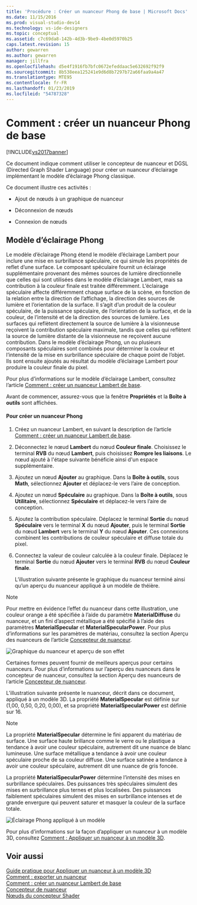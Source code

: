 ```yaml
---
title: 'Procédure : Créer un nuanceur Phong de base | Microsoft Docs'
ms.date: 11/15/2016
ms.prod: visual-studio-dev14
ms.technology: vs-ide-designers
ms.topic: conceptual
ms.assetid: c7c69da8-142b-4d3b-9be9-4be0d5970b25
caps.latest.revision: 15
author: gewarren
ms.author: gewarren
manager: jillfra
ms.openlocfilehash: d5e4f1916fb7bfc0672efeddaac5e632692f92f9
ms.sourcegitcommit: 8b538eea125241e9d6d8b7297b72a66faa9a4a47
ms.translationtype: MTE95
ms.contentlocale: fr-FR
ms.lasthandoff: 01/23/2019
ms.locfileid: "54787328"
---
```

# <a name="how-to-create-a-basic-phong-shader"></a>Comment : créer un nuanceur Phong de base
[!INCLUDE[vs2017banner](../includes/vs2017banner.md)]

Ce document indique comment utiliser le concepteur de nuanceur et DGSL (Directed Graph Shader Language) pour créer un nuanceur d’éclairage implémentant le modèle d’éclairage Phong classique.  
  
 Ce document illustre ces activités :  
  
-   Ajout de nœuds à un graphique de nuanceur  
  
-   Déconnexion de nœuds  
  
-   Connexion de nœuds  
  
## <a name="the-phong-lighting-model"></a>Modèle d’éclairage Phong  
 Le modèle d’éclairage Phong étend le modèle d’éclairage Lambert pour inclure une mise en surbrillance spéculaire, ce qui simule les propriétés de reflet d’une surface. Le composant spéculaire fournit un éclairage supplémentaire provenant des mêmes sources de lumière directionnelle que celles qui sont utilisées dans le modèle d’éclairage Lambert, mais sa contribution à la couleur finale est traitée différemment. L’éclairage spéculaire affecte différemment chaque surface de la scène, en fonction de la relation entre la direction de l’affichage, la direction des sources de lumière et l’orientation de la surface. Il s’agit d’un produit de la couleur spéculaire, de la puissance spéculaire, de l’orientation de la surface, et de la couleur, de l’intensité et de la direction des sources de lumière. Les surfaces qui reflètent directement la source de lumière à la visionneuse reçoivent la contribution spéculaire maximale, tandis que celles qui reflètent la source de lumière distante de la visionneuse ne reçoivent aucune contribution. Dans le modèle d’éclairage Phong, un ou plusieurs composants spéculaires sont combinés pour déterminer la couleur et l’intensité de la mise en surbrillance spéculaire de chaque point de l’objet. Ils sont ensuite ajoutés au résultat du modèle d’éclairage Lambert pour produire la couleur finale du pixel.  
  
 Pour plus d’informations sur le modèle d’éclairage Lambert, consultez l’article [Comment : créer un nuanceur Lambert de base](../designers/how-to-create-a-basic-lambert-shader.md).  
  
 Avant de commencer, assurez-vous que la fenêtre **Propriétés** et la **Boîte à outils** sont affichées.  
  
#### <a name="to-create-a-phong-shader"></a>Pour créer un nuanceur Phong  
  
1. Créez un nuanceur Lambert, en suivant la description de l’article [Comment : créer un nuanceur Lambert de base](../designers/how-to-create-a-basic-lambert-shader.md).  
  
2. Déconnectez le nœud **Lambert** du nœud **Couleur finale**. Choisissez le terminal **RVB** du nœud **Lambert**, puis choisissez **Rompre les liaisons**. Le nœud ajouté à l'étape suivante bénéficie ainsi d'un espace supplémentaire.  
  
3. Ajoutez un nœud **Ajouter** au graphique. Dans la **Boîte à outils**, sous **Math**, sélectionnez **Ajouter** et déplacez-le vers l’aire de conception.  
  
4. Ajoutez un nœud **Spéculaire** au graphique. Dans la **Boîte à outils**, sous **Utilitaire**, sélectionnez **Spéculaire** et déplacez-le vers l’aire de conception.  
  
5. Ajoutez la contribution spéculaire. Déplacez le terminal **Sortie** du nœud **Spéculaire** vers le terminal **X** du nœud **Ajouter**, puis le terminal **Sortie** du nœud **Lambert** vers le terminal **Y** du nœud **Ajouter**. Ces connexions combinent les contributions de couleur spéculaire et diffuse totale du pixel.  
  
6. Connectez la valeur de couleur calculée à la couleur finale. Déplacez le terminal **Sortie** du nœud **Ajouter** vers le terminal **RVB** du nœud **Couleur finale**.  
  
   L’illustration suivante présente le graphique du nuanceur terminé ainsi qu’un aperçu du nuanceur appliqué à un modèle de théière.  
  
> [!NOTE]
>  Pour mettre en évidence l’effet du nuanceur dans cette illustration, une couleur orange a été spécifiée à l’aide du paramètre **MaterialDiffuse** du nuanceur, et un fini d’aspect métallique a été spécifié à l’aide des paramètres **MaterialSpecular** et **MaterialSpecularPower**. Pour plus d’informations sur les paramètres de matériau, consultez la section Aperçu des nuanceurs de l’article [Concepteur de nuanceur](../designers/shader-designer.md).  
  
 ![Graphique du nuanceur et aperçu de son effet](../designers/media/digit-lighting-graph.png "Digit-Lighting-Graph")  
  
 Certaines formes peuvent fournir de meilleurs aperçus pour certains nuanceurs. Pour plus d’informations sur l’aperçu des nuanceurs dans le concepteur de nuanceur, consultez la section Aperçu des nuanceurs de l’article [Concepteur de nuanceur](../designers/shader-designer.md).  
  
 L’illustration suivante présente le nuanceur, décrit dans ce document, appliqué à un modèle 3D. La propriété **MaterialSpecular** est définie sur (1,00, 0,50, 0,20, 0,00), et sa propriété **MaterialSpecularPower** est définie sur 16.  
  
> [!NOTE]
>  La propriété **MaterialSpecular** détermine le fini apparent du matériau de surface. Une surface haute brillance comme le verre ou le plastique a tendance à avoir une couleur spéculaire, autrement dit une nuance de blanc lumineuse. Une surface métallique a tendance à avoir une couleur spéculaire proche de sa couleur diffuse. Une surface satinée a tendance à avoir une couleur spéculaire, autrement dit une nuance de gris foncée.  
>   
>  La propriété **MaterialSpecularPower** détermine l’intensité des mises en surbrillance spéculaires. Des puissances très spéculaires simulent des mises en surbrillance plus ternes et plus localisées. Des puissances faiblement spéculaires simulent des mises en surbrillance intenses et de grande envergure qui peuvent saturer et masquer la couleur de la surface totale.  
  
 ![Éclairage Phong appliqué à un modèle](../designers/media/digit-lighting-model.png "Digit-Lighting-Model")  
  
 Pour plus d’informations sur la façon d’appliquer un nuanceur à un modèle 3D, consultez [Comment : Appliquer un nuanceur à un modèle 3D](../designers/how-to-apply-a-shader-to-a-3-d-model.md).  
  
## <a name="see-also"></a>Voir aussi  
 [Guide pratique pour Appliquer un nuanceur à un modèle 3D](../designers/how-to-apply-a-shader-to-a-3-d-model.md)   
 [Comment : exporter un nuanceur](../designers/how-to-export-a-shader.md)   
 [Comment : créer un nuanceur Lambert de base](../designers/how-to-create-a-basic-lambert-shader.md)   
 [Concepteur de nuanceur](../designers/shader-designer.md)   
 [Nœuds du concepteur Shader](../designers/shader-designer-nodes.md)
